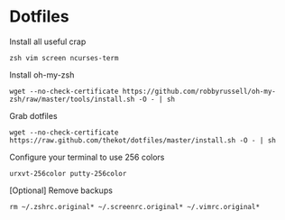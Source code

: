 Dotfiles
========

Install all useful crap
```
zsh vim screen ncurses-term
```

Install oh-my-zsh
```
wget --no-check-certificate https://github.com/robbyrussell/oh-my-zsh/raw/master/tools/install.sh -O - | sh
```

Grab dotfiles
```
wget --no-check-certificate https://raw.github.com/thekot/dotfiles/master/install.sh -O - | sh
```

Configure your terminal to use 256 colors
```
urxvt-256color putty-256color
```

[Optional] Remove backups
```
rm ~/.zshrc.original* ~/.screenrc.original* ~/.vimrc.original*
```